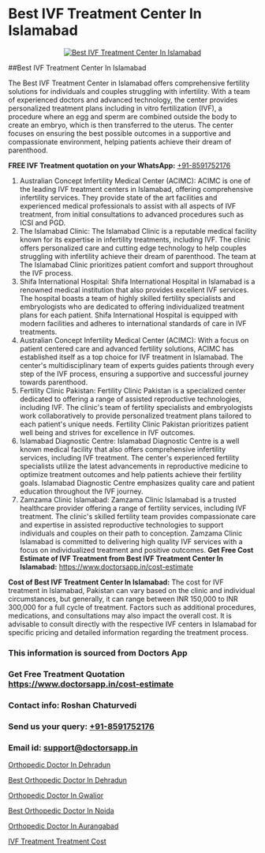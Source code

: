 # Best IVF Treatment Center In Islamabad

<p align="center">
  <a href="https://doctorsapp.in/treatment/ivf-treatment">
    <img src="https://doctorsapp.co.in/uploads/treatment_image/ICSI.jpg" alt="Best IVF Treatment Center In Islamabad">
  </a>
</p>
##Best IVF Treatment Center In Islamabad

The Best IVF Treatment Center in Islamabad offers comprehensive fertility solutions for individuals and couples struggling with infertility. With a team of experienced doctors and advanced technology, the center provides personalized treatment plans including in vitro fertilization (IVF), a procedure where an egg and sperm are combined outside the body to create an embryo, which is then transferred to the uterus. The center focuses on ensuring the best possible outcomes in a supportive and compassionate environment, helping patients achieve their dream of parenthood.

**FREE IVF Treatment quotation on your WhatsApp:**  [+91-8591752176](https://api.whatsapp.com/send?phone=8591752176)

1) Australian Concept Infertility Medical Center (ACIMC): ACIMC is one of the leading IVF treatment centers in Islamabad, offering comprehensive infertility services. They provide state of the art facilities and experienced medical professionals to assist with all aspects of IVF treatment, from initial consultations to advanced procedures such as ICSI and PGD.
2) The Islamabad Clinic: The Islamabad Clinic is a reputable medical facility known for its expertise in infertility treatments, including IVF. The clinic offers personalized care and cutting edge technology to help couples struggling with infertility achieve their dream of parenthood. The team at The Islamabad Clinic prioritizes patient comfort and support throughout the IVF process.
3) Shifa International Hospital: Shifa International Hospital in Islamabad is a renowned medical institution that also provides excellent IVF services. The hospital boasts a team of highly skilled fertility specialists and embryologists who are dedicated to offering individualized treatment plans for each patient. Shifa International Hospital is equipped with modern facilities and adheres to international standards of care in IVF treatments.
4) Australian Concept Infertility Medical Center (ACIMC): With a focus on patient centered care and advanced fertility solutions, ACIMC has established itself as a top choice for IVF treatment in Islamabad. The center's multidisciplinary team of experts guides patients through every step of the IVF process, ensuring a supportive and successful journey towards parenthood.
5) Fertility Clinic Pakistan: Fertility Clinic Pakistan is a specialized center dedicated to offering a range of assisted reproductive technologies, including IVF. The clinic's team of fertility specialists and embryologists work collaboratively to provide personalized treatment plans tailored to each patient's unique needs. Fertility Clinic Pakistan prioritizes patient well being and strives for excellence in IVF outcomes.
6) Islamabad Diagnostic Centre: Islamabad Diagnostic Centre is a well known medical facility that also offers comprehensive infertility services, including IVF treatment. The center's experienced fertility specialists utilize the latest advancements in reproductive medicine to optimize treatment outcomes and help patients achieve their fertility goals. Islamabad Diagnostic Centre emphasizes quality care and patient education throughout the IVF journey.
7) Zamzama Clinic Islamabad: Zamzama Clinic Islamabad is a trusted healthcare provider offering a range of fertility services, including IVF treatment. The clinic's skilled fertility team provides compassionate care and expertise in assisted reproductive technologies to support individuals and couples on their path to conception. Zamzama Clinic Islamabad is committed to delivering high quality IVF services with a focus on individualized treatment and positive outcomes.
**Get Free Cost Estimate of IVF Treatment from Best IVF Treatment Center In Islamabad:** https://www.doctorsapp.in/cost-estimate

**Cost of Best IVF Treatment Center In Islamabad:**
The cost for IVF treatment in Islamabad, Pakistan can vary based on the clinic and individual circumstances, but generally, it can range between INR 150,000 to INR 300,000 for a full cycle of treatment. Factors such as additional procedures, medications, and consultations may also impact the overall cost. It is advisable to consult directly with the respective IVF centers in Islamabad for specific pricing and detailed information regarding the treatment process.

### This information is sourced from Doctors App 
### Get Free Treatment Quotation https://www.doctorsapp.in/cost-estimate
### Contact info: Roshan Chaturvedi 
### Send us your query: [+91-8591752176](https://api.whatsapp.com/send?phone=8591752176) 
### Email id: support@doctorsapp.in

[Orthopedic Doctor In Dehradun](https://www.linkedin.com/pulse/orthopedic-doctor-dehradun-acl-tear-treatment-ntkfe?trackingId=bzAjYQXTU5Cm7TZUdiZssA%3D%3D&lipi=urn%3Ali%3Apage%3Ad_flagship3_company_admin%3BxUBWLKzDRA2fVBqJ%2Fp%2FTnw%3D%3D)

[Best Orthopedic Doctor In Dehradun](https://www.linkedin.com/pulse/best-orthopedic-doctor-dehradun-doctorsapp-khulna-i7hhe?trackingId=Piz%2B96U32rf0DYTgBcsP%2Bg%3D%3D&lipi=urn%3Ali%3Apage%3Ad_flagship3_company_admin%3BEfzsr1%2BmQ6eR1XkJR7MU1A%3D%3D)

[Orthopedic Doctor In Gwalior](https://medium.com/@vimalrana22/orthopedic-doctor-in-gwalior-db56315fa585)

[Best Orthopedic Doctor In Noida](https://medium.com/@vimalrana22/best-orthopedic-doctor-in-noida-5fe7448c5c3c)

[Orthopedic Doctor In Aurangabad](https://doctors-apps.github.io/doctorsapp/orthopedic-doctor-in-aurangabad)

[IVF Treatment Treatment Cost](https://doctors-apps.github.io/doctorsapp/ivf-treatment-treatment-cost)

